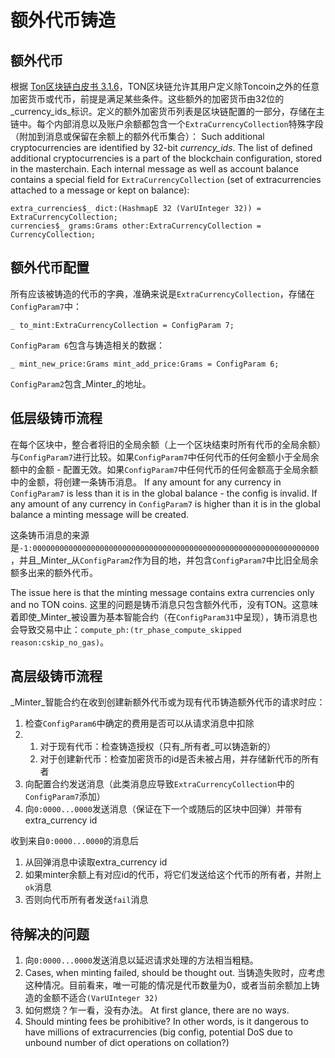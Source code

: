 # 额外代币铸造

## 额外代币

根据 [Ton区块链白皮书 3.1.6](https://ton-blockchain.github.io/docs/tblkch.pdf#page=55)，TON区块链允许其用户定义除Toncoin之外的任意加密货币或代币，前提是满足某些条件。这些额外的加密货币由32位的_currency_ids_标识。定义的额外加密货币列表是区块链配置的一部分，存储在主链中。每个内部消息以及账户余额都包含一个`ExtraCurrencyCollection`特殊字段（附加到消息或保留在余额上的额外代币集合）： Such additional cryptocurrencies are identified by 32-bit _currency\_ids_. The list of defined additional cryptocurrencies is a part of the blockchain configuration,
stored in the masterchain. Each internal message as well as account balance contains a special field for `ExtraCurrencyCollection` (set of extracurrencies attached to a message or kept on balance):

```tlb
extra_currencies$_ dict:(HashmapE 32 (VarUInteger 32)) = ExtraCurrencyCollection;
currencies$_ grams:Grams other:ExtraCurrencyCollection = CurrencyCollection;
```

## 额外代币配置

所有应该被铸造的代币的字典，准确来说是`ExtraCurrencyCollection`，存储在`ConfigParam7`中：

```tlb
_ to_mint:ExtraCurrencyCollection = ConfigParam 7;
```

`ConfigParam 6`包含与铸造相关的数据：

```tlb
_ mint_new_price:Grams mint_add_price:Grams = ConfigParam 6;
```

`ConfigParam2`包含_Minter_的地址。

## 低层级铸币流程

在每个区块中，整合者将旧的全局余额（上一个区块结束时所有代币的全局余额）与`ConfigParam7`进行比较。如果`ConfigParam7`中任何代币的任何金额小于全局余额中的金额 - 配置无效。如果`ConfigParam7`中任何代币的任何金额高于全局余额中的金额，将创建一条铸币消息。 If any amount for any currency in `ConfigParam7` is less than it is in the global balance - the config is invalid. If any amount of any currency in `ConfigParam7` is higher than it is in the global balance a minting message will be created.

这条铸币消息的来源是`-1:0000000000000000000000000000000000000000000000000000000000000000`，并且_Minter_从`ConfigParam2`作为目的地，并包含`ConfigParam7`中比旧全局余额多出来的额外代币。

The issue here is that the minting message contains extra currencies only and no TON coins. 这里的问题是铸币消息只包含额外代币，没有TON。这意味着即使_Minter_被设置为基本智能合约（在`ConfigParam31`中呈现），铸币消息也会导致交易中止：`compute_ph:(tr_phase_compute_skipped reason:cskip_no_gas)`。

## 高层级铸币流程

_Minter_智能合约在收到创建新额外代币或为现有代币铸造额外代币的请求时应：

1. 检查`ConfigParam6`中确定的费用是否可以从请求消息中扣除
2. 1. 对于现有代币：检查铸造授权（只有_所有者_可以铸造新的）
   2. 对于创建新代币：检查加密货币的id是否未被占用，并存储新代币的所有者
3. 向配置合约发送消息（此类消息应导致`ExtraCurrencyCollection`中的`ConfigParam7`添加）
4. 向`0:0000...0000`发送消息（保证在下一个或随后的区块中回弹）并带有extra_currency id

收到来自`0:0000...0000`的消息后

1. 从回弹消息中读取extra_currency id
2. 如果minter余额上有对应id的代币，将它们发送给这个代币的所有者，并附上`ok`消息
3. 否则向代币所有者发送`fail`消息

## 待解决的问题

1. 向`0:0000...0000`发送消息以延迟请求处理的方法相当粗糙。
2. Cases, when minting failed, should be thought out. 当铸造失败时，应考虑这种情况。目前看来，唯一可能的情况是代币数量为0，或者当前余额加上铸造的金额不适合`(VarUInteger 32)`
3. 如何燃烧？乍一看，没有办法。 At first glance, there are no ways.
4. Should minting fees be prohibitive? In other words, is it dangerous to have millions of extracurrencies (big config, potential DoS due to unbound number of dict operations on collation?)
